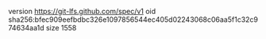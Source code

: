 version https://git-lfs.github.com/spec/v1
oid sha256:bfec909eefbdbc326e1097856544ec405d02243068c06aa5f1c32c974634aa1d
size 1558
